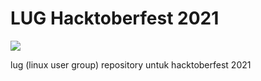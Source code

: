 # LUG Hacktoberfest 2021

<img src="https://hacktoberfest.digitalocean.com/_nuxt/img/logo-hacktoberfest-full.f42e3b1.svg">

lug (linux user group) repository untuk hacktoberfest 2021
